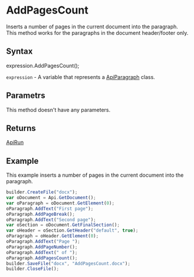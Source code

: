 # AddPagesCount

Inserts a number of pages in the current document into the paragraph.
<br>This method works for the paragraphs in the document header/footer only.

## Syntax

expression.AddPagesCount();

`expression` - A variable that represents a [ApiParagraph](../ApiParagraph.md) class.

## Parametrs

This method doesn't have any parameters.

## Returns

[ApiRun](../../ApiRun/ApiRun.md)

## Example

This example inserts a number of pages in the current document into the paragraph.

```javascript
builder.CreateFile("docx");
var oDocument = Api.GetDocument();
var oParagraph = oDocument.GetElement(0);
oParagraph.AddText("First page");
oParagraph.AddPageBreak();
oParagraph.AddText("Second page");
var oSection = oDocument.GetFinalSection();
var oHeader = oSection.GetHeader("default", true);
oParagraph = oHeader.GetElement(0);
oParagraph.AddText("Page ");
oParagraph.AddPageNumber();
oParagraph.AddText(" of ");
oParagraph.AddPagesCount();
builder.SaveFile("docx", "AddPagesCount.docx");
builder.CloseFile();
```